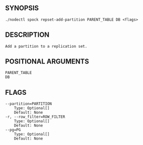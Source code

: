 ## SYNOPSIS
    ./nodectl spock repset-add-partition PARENT_TABLE DB <flags>
 
## DESCRIPTION
    Add a partition to a replication set.
 
## POSITIONAL ARGUMENTS
    PARENT_TABLE
    DB
 
## FLAGS
    --partition=PARTITION
        Type: Optional[]
        Default: None
    -r, --row_filter=ROW_FILTER
        Type: Optional[]
        Default: None
    --pg=PG
        Type: Optional[]
        Default: None
